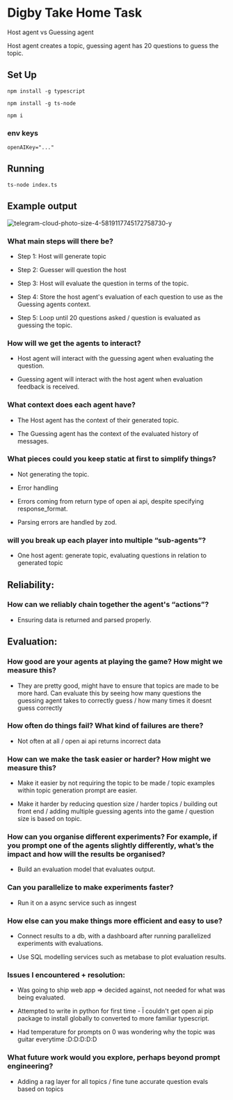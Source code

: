 # Digby Take Home Task

Host agent vs Guessing agent

Host agent creates a topic, guessing agent has 20 questions to guess the topic.

## Set Up

  

    npm install -g typescript
  
    npm install -g ts-node

    npm i

### env keys

    openAIKey="..."

 

  ## Running

    ts-node index.ts

  
  

## Example output
![telegram-cloud-photo-size-4-5819117745172758730-y](https://github.com/user-attachments/assets/2d4da379-7529-469a-94fc-77f376ee59e0)

  

### What main steps will there be?
    

-   Step 1: Host will generate topic
    
-   Step 2: Guesser will question the host
    
-   Step 3: Host will evaluate the question in terms of the topic.
    
-   Step 4: Store the host agent's evaluation of each question to use as the Guessing agents context.
    
-   Step 5: Loop until 20 questions asked / question is evaluated as guessing the topic.
    

### How will we get the agents to interact?
    

-   Host agent will interact with the guessing agent when evaluating the question.
    
-   Guessing agent will interact with the host agent when evaluation feedback is received.
    

###  What context does each agent have? 
    

-   The Host agent has the context of their generated topic.
    
-   The Guessing agent has the context of the evaluated history of messages.
    

### What pieces could you keep static at first to simplify things?
    

-   Not generating the topic.
    

-   Error handling
    

-   Errors coming from return type of open ai api, despite specifying response_format.
    
-   Parsing errors are handled by zod.
    

### will you break up each player into multiple “sub-agents”?
    

-   One host agent: generate topic, evaluating questions in relation to generated topic
    

  

## Reliability:

  

### How can we reliably chain together the agent's “actions”?
    

-   Ensuring data is returned and parsed properly.
    

  

## Evaluation:

  

### How good are your agents at playing the game? How might we measure this?
    

-   They are pretty good, might have to ensure that topics are made to be more hard. Can evaluate this by seeing how many questions the guessing agent takes to correctly guess / how many times it doesnt guess correctly
    

###    How often do things fail? What kind of failures are there?
   
-   Not often at all / open ai api returns incorrect data
    

###  How can we make the task easier or harder? How might we measure this?
    

-   Make it easier by not requiring the topic to be made / topic examples within topic generation prompt are easier.
    
-   Make it harder by reducing question size / harder topics / building out front end / adding multiple guessing agents into the game / question size is based on topic.
    

  

###  How can you organise different experiments? For example, if you prompt one of the agents slightly differently, what’s the impact and how will the results be organised?
    

-   Build an evaluation model that evaluates output.
    

### Can you parallelize to make experiments faster?
    

-   Run it on a async service such as inngest
    

### How else can you make things more efficient and easy to use?
    

-   Connect results to a db, with a dashboard after running parallelized experiments with evaluations.
    
-   Use SQL modelling services such as metabase to plot evaluation results.
    

  

### Issues I encountered + resolution:
    

-   Was going to ship web app => decided against, not needed for what was being evaluated.
    
-   Attempted to write in python for first time - Ï couldn't get open ai pip package to install globally to converted to more familiar typescript.
    
-   Had temperature for prompts on 0 was wondering why the topic was guitar everytime :D:D:D:D:D
    

###  What future work would you explore, perhaps beyond prompt engineering?
    

-   Adding a rag layer for all topics / fine tune accurate question evals based on topics

